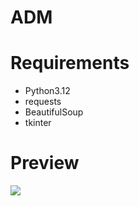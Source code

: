 # ADM

<h1>Requirements</h1>
<ul>
<li>Python3.12</li>
<li>requests</li>
<li>BeautifulSoup</li>
<li>tkinter</li>
</ul>
<h1>Preview</h1>
<img src="C:\Users\AliAbass\Pictures\Screenshots\Screenshot 2024-09-17 100503.jpg"/>